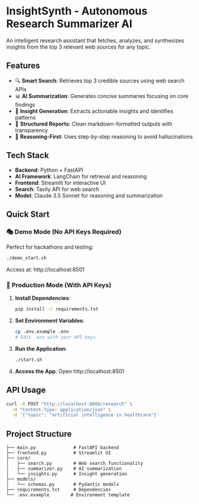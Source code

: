 # InsightSynth - Autonomous Research Summarizer AI

An intelligent research assistant that fetches, analyzes, and synthesizes insights from the top 3 relevant web sources for any topic.

## Features

- 🔍 **Smart Search**: Retrieves top 3 credible sources using web search APIs
- 📊 **AI Summarization**: Generates concise summaries focusing on core findings
- 🧠 **Insight Generation**: Extracts actionable insights and identifies patterns
- 📝 **Structured Reports**: Clean markdown-formatted outputs with transparency
- 🎯 **Reasoning-First**: Uses step-by-step reasoning to avoid hallucinations

## Tech Stack

- **Backend**: Python + FastAPI
- **AI Framework**: LangChain for retrieval and reasoning
- **Frontend**: Streamlit for interactive UI
- **Search**: Tavily API for web search
- **Model**: Claude 3.5 Sonnet for reasoning and summarization

## Quick Start

### 🎭 Demo Mode (No API Keys Required)
Perfect for hackathons and testing:

```bash
./demo_start.sh
```

Access at: http://localhost:8501

### 🤖 Production Mode (With API Keys)

1. **Install Dependencies**:
   ```bash
   pip install -r requirements.txt
   ```

2. **Set Environment Variables**:
   ```bash
   cp .env.example .env
   # Edit .env with your API keys
   ```

3. **Run the Application**:
   ```bash
   ./start.sh
   ```

4. **Access the App**: Open http://localhost:8501

## API Usage

```bash
curl -X POST "http://localhost:8000/research" \
  -H "Content-Type: application/json" \
  -d '{"topic": "artificial intelligence in healthcare"}'
```

## Project Structure

```
├── main.py              # FastAPI backend
├── frontend.py          # Streamlit UI
├── core/
│   ├── search.py        # Web search functionality
│   ├── summarizer.py    # AI summarization
│   └── insights.py      # Insight generation
├── models/
│   └── schemas.py       # Pydantic models
├── requirements.txt     # Dependencies
└── .env.example        # Environment template
```
